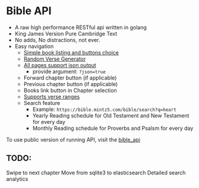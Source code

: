 # Bible API
- A raw high performance RESTful api written in golang
- King James Version Pure Cambridge Text
- No adds, No distractions, not ever.
- Easy navigation
	- [Simple book listing and buttons choice](https://bible.mintz5.com/bible/list_books)
	- [Random Verse Generator](https://bible.mintz5.com/bible/random_verse)
	- [All pages support json output](https://bible.mintz5.com/bible/random_verse?json=true)
		- provide argument: `?json=true`
	- Forward chapter button (if applicable)
	- Previous chapter button (if applicable)
	- Books link button in Chapter selection
	- [Supports verse ranges](https://bible.mintz5.com/bible/EPHESIANS/2/8-9)
	- Search feature
		- Example: `https://bible.mintz5.com/bible/search?q=heart`
        - Yearly Reading schedule for Old Testament and New Testament for every day
        - Monthly Reading schedule for Proverbs and Psalsm for every day


To use public version of running API, visit the [bible_api](https://bible.mintz5.com/bible/list_books)
## TODO:
Swipe to next chapter
Move from sqlite3 to elasticsearch
Detailed search analytics

